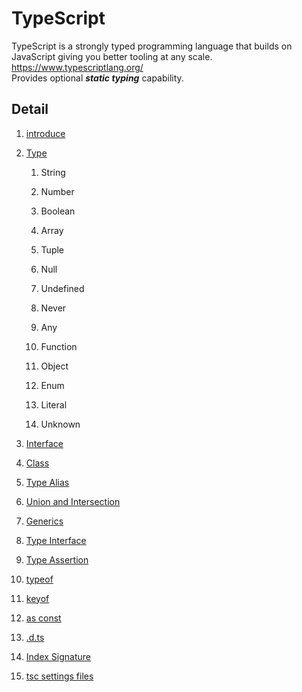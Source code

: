 # TypeScript

TypeScript is a strongly typed programming language that builds on JavaScript giving you better tooling at any scale.  
<https://www.typescriptlang.org/>  
Provides optional ***static typing*** capability.

## Detail

1. [introduce](https://github.com/takyu/knowledge/tree/main/Basic_TypeScript/01)

2. [Type](https://github.com/takyu/knowledge/tree/main/Basic_TypeScript/02)

	1. String

	2. Number

	3. Boolean

	4. Array

	5. Tuple

	6. Null

	7. Undefined

	8. Never

	9. Any

	10. Function

	11. Object

	12. Enum

	13. Literal

	14. Unknown

3. [Interface](https://github.com/takyu/knowledge/tree/main/Basic_TypeScript/03)

4. [Class](https://github.com/takyu/knowledge/tree/main/Basic_TypeScript/04)

5. [Type Alias](https://github.com/takyu/knowledge/tree/main/Basic_TypeScript/05)

6. [Union and Intersection](https://github.com/takyu/knowledge/tree/main/Basic_TypeScript/06)

7. [Generics](https://github.com/takyu/knowledge/tree/main/Basic_TypeScript/07)

8. [Type Interface](https://github.com/takyu/knowledge/tree/main/Basic_TypeScript/08)

9. [Type Assertion](https://github.com/takyu/knowledge/tree/main/Basic_TypeScript/09)

10. [typeof](https://github.com/takyu/knowledge/tree/main/Basic_TypeScript/10)

11. [keyof](https://github.com/takyu/knowledge/tree/main/Basic_TypeScript/11)

12. [as const](https://github.com/takyu/knowledge/tree/main/Basic_TypeScript/12)

13. [.d.ts](https://github.com/takyu/knowledge/tree/main/Basic_TypeScript/13)

14. [Index Signature](https://github.com/takyu/knowledge/tree/main/Basic_TypeScript/14)

15. [tsc settings files](https://github.com/takyu/knowledge/tree/main/Basic_TypeScript/15)
